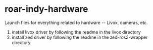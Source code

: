 <!--
 Copyright 2023 michael. All rights reserved.
 Use of this source code is governed by a BSD-style
 license that can be found in the LICENSE file.
-->

# roar-indy-hardware

Launch files for everything related to hardware -- Livox, cameras, etc. 

1. install livox driver by following the readme in the livox directory
2. install zed driver by following the readme in the zed-ros2-wrapper directory